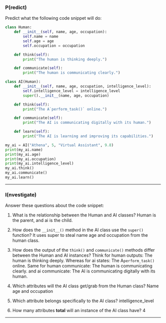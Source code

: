 ### P(redict)

Predict what the following code snippet will do:
```py
class Human:
    def __init__(self, name, age, occupation):
        self.name = name
        self.age = age
        self.occupation = occupation

    def think(self):
        print("The human is thinking deeply.")

    def communicate(self):
        print("The human is communicating clearly.")

class AI(Human):
    def __init__(self, name, age, occupation, intelligence_level):
        self.intelligence_level = intelligence_level
        super().__init__(name, age, occupation)

    def think(self):
        print("The A`perform_task()` online.")

    def communicate(self):
        print("The AI is communicating digitally with its human.")

    def learn(self):
        print("The AI is learning and improving its capabilities.")

my_ai = AI("Athena", 5, "Virtual Assistant", 9.8)
print(my_ai.name)
print(my_ai.age)
print(my_ai.occupation)
print(my_ai.intelligence_level)
my_ai.think()
my_ai.communicate()
my_ai.learn()
```
---

### I(nvestigate)

Answer these questions about the code snippet:

1. What is the relationship between the Human and AI classes?
   Human is the parent, and ai is the child.
   
2. How does the `__init__()` method in the AI class use the `super()` function?
   It uses super to steal name age and occupation from the human class.

3. How does the output of the `think()` and `communicate()` methods differ between the Human and AI instances?
    Think for human outputs: The human is thinking deeply. Whereas for ai states: The A`perform_task()` online.
   Same for human communicate: The human is communicating clearly. and ai communicate: The AI is communicating digitally with its human.

4. Which attributes will the AI class get/grab from the Human class?
   Name age and occupation

5. Which attribute belongs specifically to the AI class?
   intelligence_level

6. How many attributes **total** will an instance of the AI class have?
   4
---
